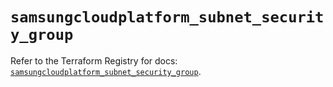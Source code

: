 # `samsungcloudplatform_subnet_security_group`

Refer to the Terraform Registry for docs: [`samsungcloudplatform_subnet_security_group`](https://registry.terraform.io/providers/samsungsdscloud/samsungcloudplatform/3.13.0/docs/resources/subnet_security_group).
